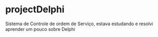 # projectDelphi
Sistema de Controle de ordem de Serviço, estava estudando e resolvi aprender um pouco sobre Delphi
